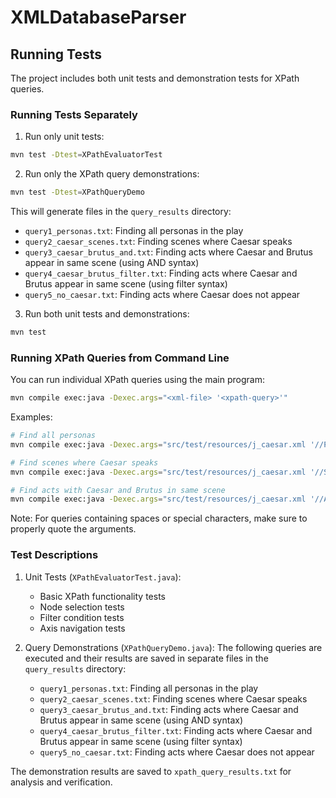 # XMLDatabaseParser

## Running Tests

The project includes both unit tests and demonstration tests for XPath queries.

### Running Tests Separately

1. Run only unit tests:
```bash
mvn test -Dtest=XPathEvaluatorTest
```

2. Run only the XPath query demonstrations:
```bash
mvn test -Dtest=XPathQueryDemo
```
This will generate files in the `query_results` directory:
   - `query1_personas.txt`: Finding all personas in the play
   - `query2_caesar_scenes.txt`: Finding scenes where Caesar speaks
   - `query3_caesar_brutus_and.txt`: Finding acts where Caesar and Brutus appear in same scene (using AND syntax)
   - `query4_caesar_brutus_filter.txt`: Finding acts where Caesar and Brutus appear in same scene (using filter syntax)
   - `query5_no_caesar.txt`: Finding acts where Caesar does not appear

3. Run both unit tests and demonstrations:
```bash
mvn test
```

### Running XPath Queries from Command Line

You can run individual XPath queries using the main program:

```bash
mvn compile exec:java -Dexec.args="<xml-file> '<xpath-query>'"
```

Examples:
```bash
# Find all personas
mvn compile exec:java -Dexec.args="src/test/resources/j_caesar.xml '//PERSONA'"

# Find scenes where Caesar speaks
mvn compile exec:java -Dexec.args="src/test/resources/j_caesar.xml '//SCENE[SPEECH/SPEAKER/text()=\"CAESAR\"]'"

# Find acts with Caesar and Brutus in same scene
mvn compile exec:java -Dexec.args="src/test/resources/j_caesar.xml '//ACT[SCENE[SPEECH/SPEAKER/text()=\"CAESAR\" and SPEECH/SPEAKER/text()=\"BRUTUS\"]]'"
```

Note: For queries containing spaces or special characters, make sure to properly quote the arguments.

### Test Descriptions

1. Unit Tests (`XPathEvaluatorTest.java`):
   - Basic XPath functionality tests
   - Node selection tests
   - Filter condition tests
   - Axis navigation tests

2. Query Demonstrations (`XPathQueryDemo.java`):
   The following queries are executed and their results are saved in separate files in the `query_results` directory:
   - `query1_personas.txt`: Finding all personas in the play
   - `query2_caesar_scenes.txt`: Finding scenes where Caesar speaks
   - `query3_caesar_brutus_and.txt`: Finding acts where Caesar and Brutus appear in same scene (using AND syntax)
   - `query4_caesar_brutus_filter.txt`: Finding acts where Caesar and Brutus appear in same scene (using filter syntax)
   - `query5_no_caesar.txt`: Finding acts where Caesar does not appear

The demonstration results are saved to `xpath_query_results.txt` for analysis and verification.